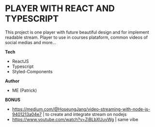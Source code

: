 # PLAYER WITH REACT AND TYPESCRIPT

This project is one player with future beautiful design and for implement readable stream.
Player to use in courses plataform, common videos of social medias and more...

**Tech**

- ReactJS
- Typescript
- Styled-Components

**Author**

- ME (Patrick)

**BONUS**

- https://medium.com/@HoseungJang/video-streaming-with-node-js-9401213a04e7 | to create and integrate stream on nodejs
- https://www.youtube.com/watch?v=ZjBLbXUuyWg | same vibe
